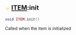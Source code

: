## ![shared](../../.gitbook/assets/shared.png) [ITEM](./readme/item.md):init

```lua
void ITEM:init()
```

Called when the item is initialized
